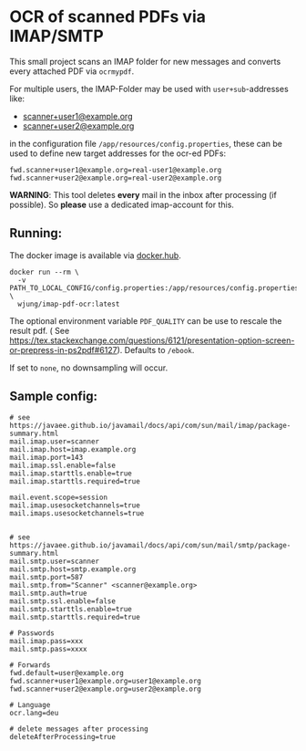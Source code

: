 # OCR of scanned PDFs via IMAP/SMTP

This small project scans an IMAP folder for new messages and converts every attached PDF via `ocrmypdf`.

For multiple users, the IMAP-Folder may be used with `user+sub`-addresses like:

* scanner+user1@example.org
* scanner+user2@example.org

in the configuration file `/app/resources/config.properties`, these can be used to define new target addresses for the
ocr-ed PDFs:

``` 
fwd.scanner+user1@example.org=real-user1@example.org
fwd.scanner+user2@example.org=real-user2@example.org
```

**WARNING**: This tool deletes **every** mail in the inbox after processing (if possible). So **please** use a dedicated
imap-account for this.

## Running:

The docker image is available via [docker.hub](https://hub.docker.com/r/wjung/imap-pdf-ocr/).

```
docker run --rm \
  -v PATH_TO_LOCAL_CONFIG/config.properties:/app/resources/config.properties \
  wjung/imap-pdf-ocr:latest
```

The optional environment variable `PDF_QUALITY` can be use to rescale the result pdf. (
See https://tex.stackexchange.com/questions/6121/presentation-option-screen-or-prepress-in-ps2pdf#6127). Defaults
to `/ebook`.

If set to `none`, no downsampling will occur.

## Sample config:

```
# see https://javaee.github.io/javamail/docs/api/com/sun/mail/imap/package-summary.html
mail.imap.user=scanner
mail.imap.host=imap.example.org
mail.imap.port=143
mail.imap.ssl.enable=false
mail.imap.starttls.enable=true
mail.imap.starttls.required=true

mail.event.scope=session
mail.imap.usesocketchannels=true
mail.imaps.usesocketchannels=true


# see https://javaee.github.io/javamail/docs/api/com/sun/mail/smtp/package-summary.html
mail.smtp.user=scanner
mail.smtp.host=smtp.example.org
mail.smtp.port=587
mail.smtp.from="Scanner" <scanner@example.org>
mail.smtp.auth=true
mail.smtp.ssl.enable=false
mail.smtp.starttls.enable=true
mail.smtp.starttls.required=true

# Passwords
mail.imap.pass=xxx
mail.smtp.pass=xxxx

# Forwards
fwd.default=user@example.org
fwd.scanner+user1@example.org=user1@example.org
fwd.scanner+user2@example.org=user2@example.org

# Language
ocr.lang=deu

# delete messages after processing
deleteAfterProcessing=true
```
